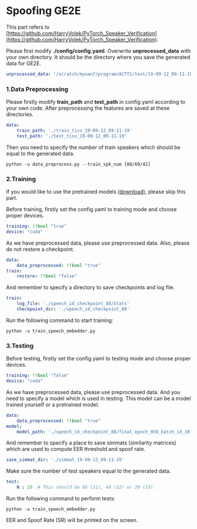 # Spoofing GE2E

This part refers to [https://github.com/HarryVolek/PyTorch_Speaker_Verification](https://github.com/HarryVolek/PyTorch_Speaker_Verification).

Please first modify **./config/config.yaml**. Overwrite **unprocessed_data** with your own directory. It should be the directory where you save the generated data for GE2E.

```yaml
unprocessed_data: '/scratch/myuan7/program/ACTTS/test/19-09-12_09-11-19/ge2e_data/*/*.wav'
```

### 1.Data Preprocessing

Please firstly modify **train_path** and **test_path** in config.yaml according to your own code. After preprocessing the features are saved at these directories.

```yaml
data:
    train_path: './train_tisv_19-09-12_09-11-19'
    test_path: './test_tisv_19-09-12_09-11-19'
```

Then you need to specify the number of train speakers which should be equal to the generated data.

```shell
python -u data_preprocess.py --train_spk_num [88/60/42]
```

### 2.Training

If you would like to use the pretrained models [(download)](https://drive.google.com/open?id=1DOjkQ63Pq0x399Jkmy-KIDUcRUQHJiJK), please skip this part.

Before training, firstly set the config.yaml to training mode and choose proper devices.

```yaml
training: !!bool "true"
device: "cuda"
```

As we have preprocessed data, please use preprocessed data. Also, please do not restore a checkpoint.

```yaml
data:
    data_preprocessed: !!bool "true" 
train:
    restore: !!bool "false"
```

And remember to specify a directory to save checkpoints and log file.

```yaml
train:
    log_file: './speech_id_checkpoint_88/Stats'
    checkpoint_dir: './speech_id_checkpoint_88'
```

Run the following command to start training:

```shell
python -u train_speech_embedder.py
```

### 3.Testing

Before testing, firstly set the config.yaml to testing mode and choose proper devices.

```yaml
training: !!bool "false"
device: "cuda"
```

As we have preprocessed data, please use preprocessed data. And you need to specify a model which is used in testing. This model can be a model trained yourself or a pretrained model.

```yaml
data:
    data_preprocessed: !!bool "true" 
model: 
    model_path: './speech_id_checkpoint_88/final_epoch_950_batch_id_10.model'   
```

And remember to specify a place to save simmats (similarity matrices) which are used to compute EER threshold and spoof rate.

```yaml
save_simmat_dir: './simmat_19-09-12_09-11-19'
```

Make sure the number of test speakers equal to the generated data.

```yaml
test:
    N : 20  # This should be 66 (S1), 48 (S2) or 20 (S3).
```

Run the following command to perform tests:

```shell
python -u train_speech_embedder.py
```

EER and Spoof Rate (SR) will be printed on the screen.